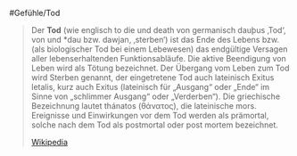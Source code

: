 #Gefühle/Tod
> Der **Tod** (wie englisch to die und death von germanisch dauþus ‚Tod‘, von und *dau bzw. dawjan, ‚sterben‘) ist das Ende des Lebens bzw. (als biologischer Tod bei einem Lebewesen) das endgültige Versagen aller lebenserhaltenden Funktionsabläufe. Die aktive Beendigung von Leben wird als Tötung bezeichnet. Der Übergang vom Leben zum Tod wird Sterben genannt, der eingetretene Tod auch lateinisch Exitus letalis, kurz auch Exitus (lateinisch  für „Ausgang“ oder „Ende“ im Sinne von „schlimmer Ausgang“ oder „Verderben“). Die griechische Bezeichnung lautet thánatos (θάνατος), die lateinische mors. Ereignisse und Einwirkungen vor dem Tod werden als prämortal, solche nach dem Tod als postmortal oder post mortem bezeichnet.
>
> [Wikipedia](https://de.wikipedia.org/wiki/Tod)